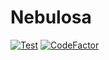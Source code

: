 # Nebulosa

[![Test](https://github.com/tiagohm/nebulosa/actions/workflows/test.yml/badge.svg)](https://github.com/tiagohm/nebulosa/actions/workflows/test.yml)
[![CodeFactor](https://www.codefactor.io/repository/github/tiagohm/nebulosa/badge/main)](https://www.codefactor.io/repository/github/tiagohm/nebulosa/overview/main)
